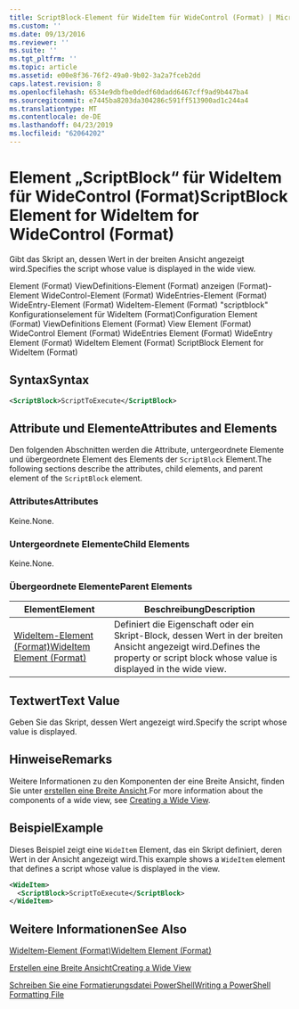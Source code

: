 ```yaml
---
title: ScriptBlock-Element für WideItem für WideControl (Format) | Microsoft-Dokumentation
ms.custom: ''
ms.date: 09/13/2016
ms.reviewer: ''
ms.suite: ''
ms.tgt_pltfrm: ''
ms.topic: article
ms.assetid: e00e8f36-76f2-49a0-9b02-3a2a7fceb2dd
caps.latest.revision: 8
ms.openlocfilehash: 6534e9dbfbe0dedf60dadd6467cff9ad9b447ba4
ms.sourcegitcommit: e7445ba8203da304286c591ff513900ad1c244a4
ms.translationtype: MT
ms.contentlocale: de-DE
ms.lasthandoff: 04/23/2019
ms.locfileid: "62064202"
---
```

# <a name="scriptblock-element-for-wideitem-for-widecontrol-format"></a><span data-ttu-id="6295a-102">Element „ScriptBlock“ für WideItem für WideControl (Format)</span><span class="sxs-lookup"><span data-stu-id="6295a-102">ScriptBlock Element for WideItem for WideControl (Format)</span></span>

<span data-ttu-id="6295a-103">Gibt das Skript an, dessen Wert in der breiten Ansicht angezeigt wird.</span><span class="sxs-lookup"><span data-stu-id="6295a-103">Specifies the script whose value is displayed in the wide view.</span></span>

<span data-ttu-id="6295a-104">Element (Format) ViewDefinitions-Element (Format) anzeigen (Format)-Element WideControl-Element (Format) WideEntries-Element (Format) WideEntry-Element (Format) WideItem-Element (Format) "scriptblock" Konfigurationselement für WideItem (Format)</span><span class="sxs-lookup"><span data-stu-id="6295a-104">Configuration Element (Format) ViewDefinitions Element (Format) View Element (Format) WideControl Element (Format) WideEntries Element (Format) WideEntry Element (Format) WideItem Element (Format) ScriptBlock Element for WideItem (Format)</span></span>

## <a name="syntax"></a><span data-ttu-id="6295a-105">Syntax</span><span class="sxs-lookup"><span data-stu-id="6295a-105">Syntax</span></span>

```xml
<ScriptBlock>ScriptToExecute</ScriptBlock>
```

## <a name="attributes-and-elements"></a><span data-ttu-id="6295a-106">Attribute und Elemente</span><span class="sxs-lookup"><span data-stu-id="6295a-106">Attributes and Elements</span></span>

<span data-ttu-id="6295a-107">Den folgenden Abschnitten werden die Attribute, untergeordnete Elemente und übergeordnete Element des Elements der `ScriptBlock` Element.</span><span class="sxs-lookup"><span data-stu-id="6295a-107">The following sections describe the attributes, child elements, and parent element of the `ScriptBlock` element.</span></span>

### <a name="attributes"></a><span data-ttu-id="6295a-108">Attributes</span><span class="sxs-lookup"><span data-stu-id="6295a-108">Attributes</span></span>

<span data-ttu-id="6295a-109">Keine.</span><span class="sxs-lookup"><span data-stu-id="6295a-109">None.</span></span>

### <a name="child-elements"></a><span data-ttu-id="6295a-110">Untergeordnete Elemente</span><span class="sxs-lookup"><span data-stu-id="6295a-110">Child Elements</span></span>

<span data-ttu-id="6295a-111">Keine.</span><span class="sxs-lookup"><span data-stu-id="6295a-111">None.</span></span>

### <a name="parent-elements"></a><span data-ttu-id="6295a-112">Übergeordnete Elemente</span><span class="sxs-lookup"><span data-stu-id="6295a-112">Parent Elements</span></span>

|<span data-ttu-id="6295a-113">Element</span><span class="sxs-lookup"><span data-stu-id="6295a-113">Element</span></span>|<span data-ttu-id="6295a-114">Beschreibung</span><span class="sxs-lookup"><span data-stu-id="6295a-114">Description</span></span>|
|-------------|-----------------|
|[<span data-ttu-id="6295a-115">WideItem-Element (Format)</span><span class="sxs-lookup"><span data-stu-id="6295a-115">WideItem Element (Format)</span></span>](./wideitem-element-for-widecontrol-format.md)|<span data-ttu-id="6295a-116">Definiert die Eigenschaft oder ein Skript-Block, dessen Wert in der breiten Ansicht angezeigt wird.</span><span class="sxs-lookup"><span data-stu-id="6295a-116">Defines the property or script block whose value is displayed in the wide view.</span></span>|

## <a name="text-value"></a><span data-ttu-id="6295a-117">Textwert</span><span class="sxs-lookup"><span data-stu-id="6295a-117">Text Value</span></span>

<span data-ttu-id="6295a-118">Geben Sie das Skript, dessen Wert angezeigt wird.</span><span class="sxs-lookup"><span data-stu-id="6295a-118">Specify the script whose value is displayed.</span></span>

## <a name="remarks"></a><span data-ttu-id="6295a-119">Hinweise</span><span class="sxs-lookup"><span data-stu-id="6295a-119">Remarks</span></span>

<span data-ttu-id="6295a-120">Weitere Informationen zu den Komponenten der eine Breite Ansicht, finden Sie unter [erstellen eine Breite Ansicht](./creating-a-wide-view.md).</span><span class="sxs-lookup"><span data-stu-id="6295a-120">For more information about the components of a wide view, see [Creating a Wide View](./creating-a-wide-view.md).</span></span>

## <a name="example"></a><span data-ttu-id="6295a-121">Beispiel</span><span class="sxs-lookup"><span data-stu-id="6295a-121">Example</span></span>

<span data-ttu-id="6295a-122">Dieses Beispiel zeigt eine `WideItem` Element, das ein Skript definiert, deren Wert in der Ansicht angezeigt wird.</span><span class="sxs-lookup"><span data-stu-id="6295a-122">This example shows a `WideItem` element that defines a script whose value is displayed in the view.</span></span>

```xml
<WideItem>
  <ScriptBlock>ScriptToExecute</ScriptBlock>
</WideItem>
```

## <a name="see-also"></a><span data-ttu-id="6295a-123">Weitere Informationen</span><span class="sxs-lookup"><span data-stu-id="6295a-123">See Also</span></span>

[<span data-ttu-id="6295a-124">WideItem-Element (Format)</span><span class="sxs-lookup"><span data-stu-id="6295a-124">WideItem Element (Format)</span></span>](./wideitem-element-for-widecontrol-format.md)

[<span data-ttu-id="6295a-125">Erstellen eine Breite Ansicht</span><span class="sxs-lookup"><span data-stu-id="6295a-125">Creating a Wide View</span></span>](./creating-a-wide-view.md)

[<span data-ttu-id="6295a-126">Schreiben Sie eine Formatierungsdatei PowerShell</span><span class="sxs-lookup"><span data-stu-id="6295a-126">Writing a PowerShell Formatting File</span></span>](./writing-a-powershell-formatting-file.md)
